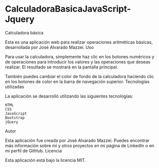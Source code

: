 # CalculadoraBasicaJavaScript-Jquery
Calculadora básica

Esta es una aplicación web para realizar operaciones aritméticas básicas, desarrollada por José Alvarado Mazzei.
Uso

Para usar la calculadora, simplemente haz clic en los botones numéricos y de operaciones para introducir los valores y las operaciones que deseas realizar. El resultado se mostrará en la pantalla principal.

También puedes cambiar el color de fondo de la calculadora haciendo clic en los botones de color en la barra de navegación superior.
Tecnologías utilizadas

La aplicación se desarrolló utilizando las siguientes tecnologías:

    HTML
    CSS
    JavaScript
    Bootstrap
    jQuery

Autor

Esta aplicación fue creada por José Alvarado Mazzei. Puedes encontrar más información sobre mí y otros proyectos en mi página de LinkedIn o en mi perfil de GitHub.
Licencia

Esta aplicación está bajo la licencia MIT.